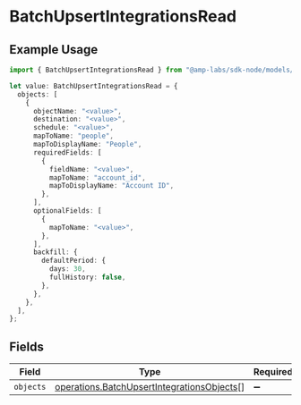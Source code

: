 # BatchUpsertIntegrationsRead

## Example Usage

```typescript
import { BatchUpsertIntegrationsRead } from "@amp-labs/sdk-node/models/operations";

let value: BatchUpsertIntegrationsRead = {
  objects: [
    {
      objectName: "<value>",
      destination: "<value>",
      schedule: "<value>",
      mapToName: "people",
      mapToDisplayName: "People",
      requiredFields: [
        {
          fieldName: "<value>",
          mapToName: "account_id",
          mapToDisplayName: "Account ID",
        },
      ],
      optionalFields: [
        {
          mapToName: "<value>",
        },
      ],
      backfill: {
        defaultPeriod: {
          days: 30,
          fullHistory: false,
        },
      },
    },
  ],
};
```

## Fields

| Field                                                                                                    | Type                                                                                                     | Required                                                                                                 | Description                                                                                              |
| -------------------------------------------------------------------------------------------------------- | -------------------------------------------------------------------------------------------------------- | -------------------------------------------------------------------------------------------------------- | -------------------------------------------------------------------------------------------------------- |
| `objects`                                                                                                | [operations.BatchUpsertIntegrationsObjects](../../models/operations/batchupsertintegrationsobjects.md)[] | :heavy_minus_sign:                                                                                       | N/A                                                                                                      |
